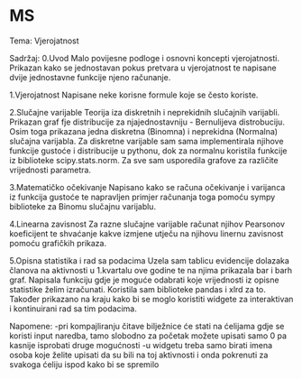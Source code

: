 # MS

Tema: Vjerojatnost

Sadržaj:
0.Uvod
Malo povijesne podloge i osnovni koncepti vjerojatnosti. Prikazan kako se jednostavan pokus pretvara u vjerojatnost te napisane dvije jednostavne funkcije njeno računanje.

1.Vjerojatnost
Napisane neke korisne formule koje se često koriste.

2.Slučajne varijable
Teorija iza diskretnih i neprekidnih slučajnih varijabli. Prikazan graf fje distribucije za njajednostavniju - Bernulijeva distrobuciju. Osim toga prikazana jedna diskretna (Binomna) i neprekidna (Normalna) slučajna varijabla. Za diskretne varijable sam sama implementirala njihove funkcije gustoće i distribucije u pythonu, dok za normalnu koristila funkcije iz biblioteke scipy.stats.norm. Za sve sam usporedila grafove za različite vrijednosti parametra.

3.Matematičko očekivanje
Napisano kako se računa očekivanje i varijanca iz funkcija gustoće te napravljen primjer računanja toga pomoću sympy biblioteke za Binomu slučajnu varijablu.

4.Linearna zavisnost
Za razne slučajne varijable računat njihov Pearsonov koeficijent te shvaćanje kakve izmjene utječu na njihovu linernu zavisnost pomoću grafičkih prikaza.

5.Opisna statistika i rad sa podacima
Uzela sam tablicu evidencije dolazaka članova na aktivnosti u 1.kvartalu ove godine te na njima prikazala bar i barh graf. Napisala funkciju gdje je moguće odabrati koje vrijednosti iz opisne statistike želim izračunati. Koristila sam biblioteke pandas i xlrd za to.
Također prikazano na kraju kako bi se moglo koristiti widgete za interaktivan i kontinuirani rad sa tim podacima.

Napomene:
-pri kompajliranju čitave bilježnice će stati na ćelijama gdje se koristi input naredba, tamo slobodno za početak možete upisati samo 0 pa kasnije isprobati druge mogućnosti
-u widgetu treba samo birati imena osoba koje želite upisati da su bili na toj aktivnosti i onda pokrenuti za svakoga ćeliju ispod kako bi se spremilo
